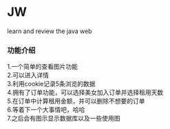 # JW
learn and review the java web

### 功能介绍</br>
1.一个简单的查看图片功能</br>
2.可以进入详情</br>
3.利用cookie记录5条浏览的数据</br>
4.拥有了订单功能，可以选择美女加入订单并选择租用天数</br>
5.在订单中计算租用金额，并可以删除不想要的订单</br>
6.等着下一个大事情吧，哈哈</br>
7.之后会有图示显示数据库以及一些使用图
